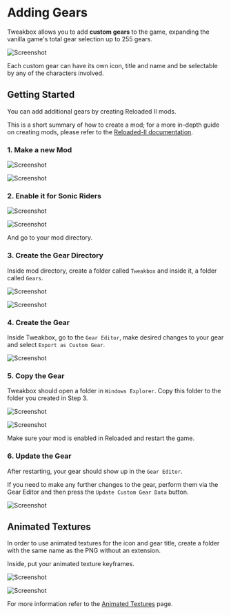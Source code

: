 # Adding Gears

Tweakbox allows you to add **custom gears** to the game, expanding the vanilla game's total gear selection up to 255 gears.

![Screenshot](./Images/Gear_Tutorial_Demo.png)

Each custom gear can have its own icon, title and name and be selectable by any of the characters involved.

## Getting Started

You can add additional gears by creating Reloaded II mods.

This is a short summary of how to create a mod; for a more in-depth guide on creating mods, please refer to the [Reloaded-II documentation](https://reloaded-project.github.io/Reloaded-II/GettingStartedMods/).

### 1. Make a new Mod

![Screenshot](./Images/Texture_Tutorial_1.png)

![Screenshot](./Images/Gear_Tutorial_1.png)

### 2. Enable it for Sonic Riders

![Screenshot](./Images/Gear_Tutorial_2.png)

![Screenshot](./Images/Gear_Tutorial_3.png)

And go to your mod directory.

### 3. Create the Gear Directory

Inside mod directory, create a folder called `Tweakbox` and inside it, a folder called `Gears`.

![Screenshot](./Images/Texture_Tutorial_5.png)

![Screenshot](./Images/Gear_Tutorial_4.png)

### 4. Create the Gear

Inside Tweakbox, go to the `Gear Editor`, make desired changes to your gear and select `Export as Custom Gear`.

![Screenshot](./Images/Gear_Tutorial_5.png)

### 5. Copy the Gear

Tweakbox should open a folder in `Windows Explorer`.
Copy this folder to the folder you created in Step 3.

![Screenshot](./Images/Gear_Tutorial_7.png)

![Screenshot](./Images/Gear_Tutorial_6.png)

Make sure your mod is enabled in Reloaded and restart the game.

### 6. Update the Gear

After restarting, your gear should show up in the `Gear Editor`.

If you need to make any further changes to the gear, perform them via the Gear Editor and then press the `Update Custom Gear Data` button.

![Screenshot](./Images/Gear_Tutorial_8.png)

## Animated Textures

In order to use animated textures for the icon and gear title, create a folder with the same name as the PNG without an extension.

Inside, put your animated texture keyframes.

![Screenshot](./Images/Gear_Tutorial_Animated_2.png)  

![Screenshot](./Images/Gear_Tutorial_Animated_1.png)

For more information refer to the [Animated Textures](./animated-textures.md) page.